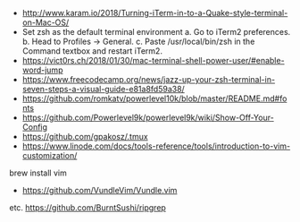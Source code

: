 - http://www.karam.io/2018/Turning-iTerm-in-to-a-Quake-style-terminal-on-Mac-OS/
- Set zsh as the default terminal environment
  a. Go to iTerm2 preferences.
  b. Head to Profiles -> General.
  c. Paste /usr/local/bin/zsh in the Command textbox and restart iTerm2.
- https://vict0rs.ch/2018/01/30/mac-terminal-shell-power-user/#enable-word-jump
- https://www.freecodecamp.org/news/jazz-up-your-zsh-terminal-in-seven-steps-a-visual-guide-e81a8fd59a38/
- https://github.com/romkatv/powerlevel10k/blob/master/README.md#fonts
- https://github.com/Powerlevel9k/powerlevel9k/wiki/Show-Off-Your-Config
- https://github.com/gpakosz/.tmux
- https://www.linode.com/docs/tools-reference/tools/introduction-to-vim-customization/

brew install vim
- https://github.com/VundleVim/Vundle.vim


etc.
https://github.com/BurntSushi/ripgrep
